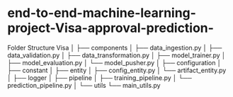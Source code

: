 # end-to-end-machine-learning-project-Visa-approval-prediction-

Folder Structure
Visa
│
├── components
│   ├── data_ingestion.py
│   ├── data_validation.py
│   ├── data_transformation.py
│   ├── model_trainer.py
│   ├── model_evaluation.py
│   └── model_pusher.py
│
├── configuration
│
├── constant
│
├── entity
│   ├── config_entity.py
│   └── artifact_entity.py
│
├── logger
│
├── pipeline
│   ├── training_pipeline.py
│   └── prediction_pipeline.py
│
└── utils
    └── main_utils.py
